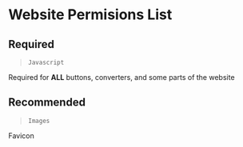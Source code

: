 # Website Permisions List

## Required
>`Javascript`

Required for **ALL** buttons, converters, and some parts of the website

## Recommended
>`Images`

Favicon